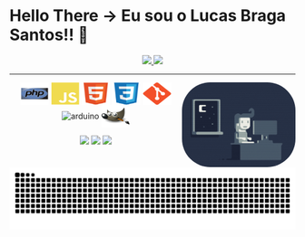 # Hello There -> Eu sou o Lucas Braga Santos!! 👋

<div align="center">
  <a href="https://github.com/lucasbrasantos">
  <img height="160em" src="https://github-readme-stats.vercel.app/api?username=lucasbrasantos&show_icons=true&theme=blue-green&count_private=true&include_all_commits=true"/>
  <img height="160em" src="https://github-readme-stats.vercel.app/api/top-langs/?username=lucasbrasantos&layout=compact&langs_count=6&theme=gotham"/>

</div>
  
---
<img align="right" height="150" style="border-radius:50px;" src="coding.gif">
<p align="center">
    <a href="https://php.net/"><img align="center" height="40" width="50" src="https://raw.githubusercontent.com/devicons/devicon/master/icons/php/php-original.svg"></a>
    <img align="center" height="40" width="50" src="https://raw.githubusercontent.com/devicons/devicon/master/icons/javascript/javascript-plain.svg">
    <img align="center" height="40" width="50" src="https://raw.githubusercontent.com/devicons/devicon/master/icons/html5/html5-original.svg">
    <img align="center" height="40" width="50" src="https://raw.githubusercontent.com/devicons/devicon/master/icons/css3/css3-original.svg">    
    <img align="center" height="40" width="50" src="https://raw.githubusercontent.com/devicons/devicon/master/icons/git/git-original.svg">
    <img align="center" height="40" width="40" src="https://cdn.worldvectorlogo.com/logos/arduino-1.svg" alt="arduino"/>
    <a href="https://www.gimp.org/"><img align="center" height="40" width="50" src="https://raw.githubusercontent.com/devicons/devicon/master/icons/gimp/gimp-original.svg"></a>

</p>

<p align="center">
    <a href="https://instagram.com/lucas_bragasantos/" target="_blank"><img src="https://img.shields.io/badge/-Instagram-%23E4405F?style=for-the-badge&logo=instagram&logoColor=white" target="_blank"></a>
    <a href="https://www.linkedin.com/in/lucasbrasantos/" target="_blank"><img src="https://img.shields.io/badge/-LinkedIn-%230077B5?style=for-the-badge&logo=linkedin&logoColor=white" target="_blank"></a>
    <a href="mailto:lucasbrasantos@gmail.com" target="_blank"><img src="https://img.shields.io/badge/Gmail-D14836?style=for-the-badge&logo=gmail&logoColor=white" target="_blank"></a>
    
</p>

##


![Snake animation](https://github.com/lucasbrasantos/lucasbrasantos/blob/output/github-contribution-grid-snake.svg)
